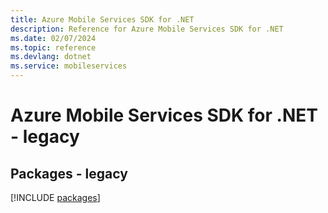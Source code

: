 ```yaml
---
title: Azure Mobile Services SDK for .NET
description: Reference for Azure Mobile Services SDK for .NET
ms.date: 02/07/2024
ms.topic: reference
ms.devlang: dotnet
ms.service: mobileservices
---
```

# Azure Mobile Services SDK for .NET - legacy
## Packages - legacy
[!INCLUDE [packages](mobile-services-index.md)]